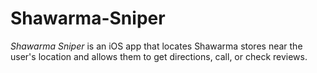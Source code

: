 # Shawarma-Sniper
_Shawarma Sniper_ is an iOS app that locates Shawarma stores near the user's location and allows them to get directions, call, or check reviews.
